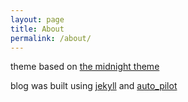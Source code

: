 ```yaml
---
layout: page
title: About
permalink: /about/
---
```


theme based on [the midnight theme](https://github.com/mattgraham/midnight)

blog was built using [jekyll](http://jekyllrb.com/) and [auto_pilot](https://github.com/lfender6445/auto_pilot)
